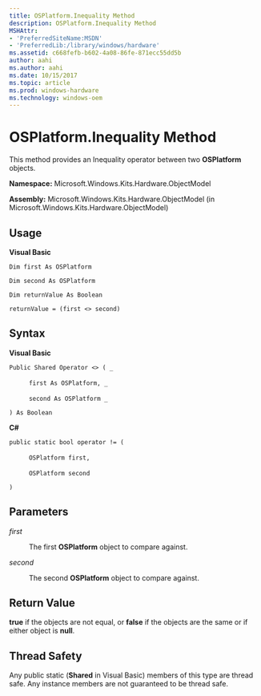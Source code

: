 ```yaml
---
title: OSPlatform.Inequality Method
description: OSPlatform.Inequality Method
MSHAttr:
- 'PreferredSiteName:MSDN'
- 'PreferredLib:/library/windows/hardware'
ms.assetid: c668fefb-b602-4a08-86fe-871ecc55dd5b
author: aahi
ms.author: aahi
ms.date: 10/15/2017
ms.topic: article
ms.prod: windows-hardware
ms.technology: windows-oem
---
```


# OSPlatform.Inequality Method


This method provides an Inequality operator between two **OSPlatform** objects.

**Namespace:** Microsoft.Windows.Kits.Hardware.ObjectModel

**Assembly:** Microsoft.Windows.Kits.Hardware.ObjectModel (in Microsoft.Windows.Kits.Hardware.ObjectModel)

## <span id="Usage"></span><span id="usage"></span><span id="USAGE"></span>Usage


**Visual Basic**

`Dim first As OSPlatform`

`Dim second As OSPlatform`

`Dim returnValue As Boolean`

`returnValue = (first <> second)`

## <span id="Syntax"></span><span id="syntax"></span><span id="SYNTAX"></span>Syntax


**Visual Basic**

`Public Shared Operator <> ( _`

          `first As OSPlatform, _`

          `second As OSPlatform _`

`) As Boolean`

**C#**

`public static bool operator != (`

          `OSPlatform first,`

          `OSPlatform second`

`)`

## <span id="Parameters"></span><span id="parameters"></span><span id="PARAMETERS"></span>Parameters


*first*

          The first **OSPlatform** object to compare against.

*second*

          The second **OSPlatform** object to compare against.

## <span id="Return_Value"></span><span id="return_value"></span><span id="RETURN_VALUE"></span>Return Value


**true** if the objects are not equal, or **false** if the objects are the same or if either object is **null**.

## <span id="Thread_Safety"></span><span id="thread_safety"></span><span id="THREAD_SAFETY"></span>Thread Safety


Any public static (**Shared** in Visual Basic) members of this type are thread safe. Any instance members are not guaranteed to be thread safe.

 

 






